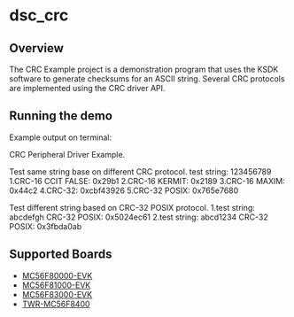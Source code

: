 # dsc_crc

## Overview
The CRC Example project is a demonstration program that uses the KSDK software to generate checksums
for an ASCII string. Several CRC protocols are implemented using the CRC driver API.

## Running the demo
Example output on terminal:

CRC Peripheral Driver Example.

Test same string base on different CRC protocol.
 test string: 123456789
 1.CRC-16 CCIT FALSE: 0x29b1
 2.CRC-16 KERMIT: 0x2189
 3.CRC-16 MAXIM: 0x44c2
 4.CRC-32: 0xcbf43926
 5.CRC-32 POSIX: 0x765e7680

Test different string based on CRC-32 POSIX protocol.
 1.test string: abcdefgh
  CRC-32 POSIX: 0x5024ec61
 2.test string: abcd1234
  CRC-32 POSIX: 0x3fbda0ab

## Supported Boards
- [MC56F80000-EVK](../../_boards/mc56f80000evk/driver_examples/crc/example_board_readme.md)
- [MC56F81000-EVK](../../_boards/mc56f81000evk/driver_examples/crc/example_board_readme.md)
- [MC56F83000-EVK](../../_boards/mc56f83000evk/driver_examples/crc/example_board_readme.md)
- [TWR-MC56F8400](../../_boards/twrmc56f8400/driver_examples/crc/example_board_readme.md)
